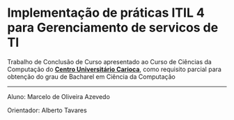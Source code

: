 # Implementação de práticas ITIL 4 para Gerenciamento de servicos de TI
Trabalho de Conclusão de Curso apresentado ao Curso de Ciências da Computação do **[Centro Universitário Carioca](https://unicarioca.edu.br/)**, como requisito parcial para obtenção do grau de Bacharel em Ciência da Computação

---

Aluno: Marcelo de Oliveira Azevedo

Orientador: Alberto Tavares
